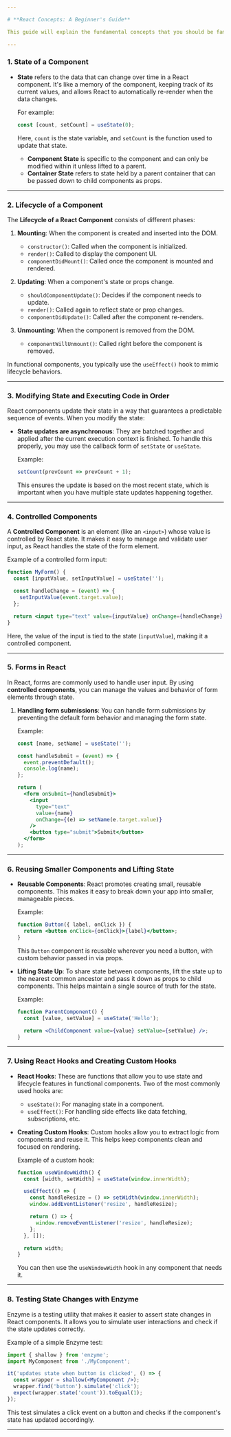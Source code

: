 ```yaml
---

# **React Concepts: A Beginner's Guide**

This guide will explain the fundamental concepts that you should be familiar with when working with React, focusing on state management, lifecycle, controlled components, React Hooks, component reusability, and testing.

---
```


### **1. State of a Component**

- **State** refers to the data that can change over time in a React component. It's like a memory of the component, keeping track of its current values, and allows React to automatically re-render when the data changes.
  
  For example:
  ```jsx
  const [count, setCount] = useState(0);
  ```
  Here, `count` is the state variable, and `setCount` is the function used to update that state.

  - **Component State** is specific to the component and can only be modified within it unless lifted to a parent.
  - **Container State** refers to state held by a parent container that can be passed down to child components as props.

---

### **2. Lifecycle of a Component**

The **Lifecycle of a React Component** consists of different phases:

1. **Mounting**: When the component is created and inserted into the DOM.
   - `constructor()`: Called when the component is initialized.
   - `render()`: Called to display the component UI.
   - `componentDidMount()`: Called once the component is mounted and rendered.

2. **Updating**: When a component's state or props change.
   - `shouldComponentUpdate()`: Decides if the component needs to update.
   - `render()`: Called again to reflect state or prop changes.
   - `componentDidUpdate()`: Called after the component re-renders.

3. **Unmounting**: When the component is removed from the DOM.
   - `componentWillUnmount()`: Called right before the component is removed.

In functional components, you typically use the `useEffect()` hook to mimic lifecycle behaviors.

---

### **3. Modifying State and Executing Code in Order**

React components update their state in a way that guarantees a predictable sequence of events. When you modify the state:
- **State updates are asynchronous**: They are batched together and applied after the current execution context is finished. To handle this properly, you may use the callback form of `setState` or `useState`.
  
  Example:
  ```jsx
  setCount(prevCount => prevCount + 1);
  ```
  This ensures the update is based on the most recent state, which is important when you have multiple state updates happening together.

---

### **4. Controlled Components**

A **Controlled Component** is an element (like an `<input>`) whose value is controlled by React state. It makes it easy to manage and validate user input, as React handles the state of the form element.

Example of a controlled form input:
```jsx
function MyForm() {
  const [inputValue, setInputValue] = useState('');

  const handleChange = (event) => {
    setInputValue(event.target.value);
  };

  return <input type="text" value={inputValue} onChange={handleChange} />;
}
```
Here, the value of the input is tied to the state (`inputValue`), making it a controlled component.

---

### **5. Forms in React**

In React, forms are commonly used to handle user input. By using **controlled components**, you can manage the values and behavior of form elements through state.

1. **Handling form submissions**: You can handle form submissions by preventing the default form behavior and managing the form state.
   
   Example:
   ```jsx
   const [name, setName] = useState('');

   const handleSubmit = (event) => {
     event.preventDefault();
     console.log(name);
   };

   return (
     <form onSubmit={handleSubmit}>
       <input
         type="text"
         value={name}
         onChange={(e) => setName(e.target.value)}
       />
       <button type="submit">Submit</button>
     </form>
   );
   ```

---

### **6. Reusing Smaller Components and Lifting State**

- **Reusable Components**: React promotes creating small, reusable components. This makes it easy to break down your app into smaller, manageable pieces.
  
  Example:
  ```jsx
  function Button({ label, onClick }) {
    return <button onClick={onClick}>{label}</button>;
  }
  ```
  This `Button` component is reusable wherever you need a button, with custom behavior passed in via props.

- **Lifting State Up**: To share state between components, lift the state up to the nearest common ancestor and pass it down as props to child components. This helps maintain a single source of truth for the state.

  Example:
  ```jsx
  function ParentComponent() {
    const [value, setValue] = useState('Hello');

    return <ChildComponent value={value} setValue={setValue} />;
  }
  ```

---

### **7. Using React Hooks and Creating Custom Hooks**

- **React Hooks**: These are functions that allow you to use state and lifecycle features in functional components. Two of the most commonly used hooks are:
  - `useState()`: For managing state in a component.
  - `useEffect()`: For handling side effects like data fetching, subscriptions, etc.
  
- **Creating Custom Hooks**: Custom hooks allow you to extract logic from components and reuse it. This helps keep components clean and focused on rendering.

  Example of a custom hook:
  ```jsx
  function useWindowWidth() {
    const [width, setWidth] = useState(window.innerWidth);

    useEffect(() => {
      const handleResize = () => setWidth(window.innerWidth);
      window.addEventListener('resize', handleResize);

      return () => {
        window.removeEventListener('resize', handleResize);
      };
    }, []);

    return width;
  }
  ```

  You can then use the `useWindowWidth` hook in any component that needs it.

---

### **8. Testing State Changes with Enzyme**

Enzyme is a testing utility that makes it easier to assert state changes in React components. It allows you to simulate user interactions and check if the state updates correctly.

Example of a simple Enzyme test:
```jsx
import { shallow } from 'enzyme';
import MyComponent from './MyComponent';

it('updates state when button is clicked', () => {
  const wrapper = shallow(<MyComponent />);
  wrapper.find('button').simulate('click');
  expect(wrapper.state('count')).toEqual(1);
});
```
This test simulates a click event on a button and checks if the component's state has updated accordingly.

---
